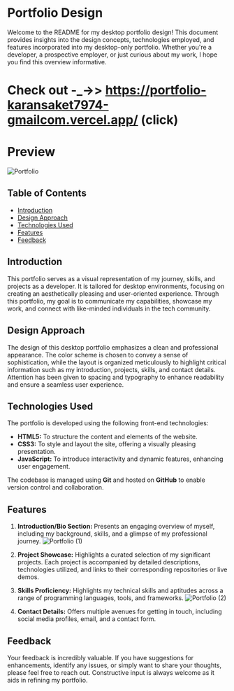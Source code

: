 # Portfolio Design

Welcome to the README for my desktop portfolio design! This document provides insights into the design concepts, technologies employed, and features incorporated into my desktop-only portfolio. Whether you're a developer, a prospective employer, or just curious about my work, I hope you find this overview informative.

# Check out -_->> https://portfolio-karansaket7974-gmailcom.vercel.app/ (click)

# Preview

![Portfolio](https://github.com/karan79k/Portfolio-UI/assets/123332277/a9f97e4c-853c-4b59-ac2d-a1732cae66fa)

## Table of Contents

- [Introduction](#introduction)
- [Design Approach](#design-approach)
- [Technologies Used](#technologies-used)
- [Features](#features)
- [Feedback](#feedback)

## Introduction

This portfolio serves as a visual representation of my journey, skills, and projects as a developer. It is tailored for desktop environments, focusing on creating an aesthetically pleasing and user-oriented experience. Through this portfolio, my goal is to communicate my capabilities, showcase my work, and connect with like-minded individuals in the tech community.

## Design Approach

The design of this desktop portfolio emphasizes a clean and professional appearance. The color scheme is chosen to convey a sense of sophistication, while the layout is organized meticulously to highlight critical information such as my introduction, projects, skills, and contact details. Attention has been given to spacing and typography to enhance readability and ensure a seamless user experience.

## Technologies Used

The portfolio is developed using the following front-end technologies:

- **HTML5:** To structure the content and elements of the website.
- **CSS3:** To style and layout the site, offering a visually pleasing presentation.
- **JavaScript:** To introduce interactivity and dynamic features, enhancing user engagement.

The codebase is managed using **Git** and hosted on **GitHub** to enable version control and collaboration.

## Features

1. **Introduction/Bio Section:** Presents an engaging overview of myself, including my background, skills, and a glimpse of my professional journey.
   ![Portfolio (1)](https://github.com/karan79k/Portfolio-UI/assets/123332277/6e82615d-dece-4381-a00a-9492506b5fe7)


3. **Project Showcase:** Highlights a curated selection of my significant projects. Each project is accompanied by detailed descriptions, technologies utilized, and links to their corresponding repositories or live demos.

4. **Skills Proficiency:** Highlights my technical skills and aptitudes across a range of programming languages, tools, and frameworks.
   ![Portfolio (2)](https://github.com/karan79k/Portfolio-UI/assets/123332277/16d9cf00-97d3-4192-9524-20dcc3f69808)


6. **Contact Details:** Offers multiple avenues for getting in touch, including social media profiles, email, and a contact form.


## Feedback

Your feedback is incredibly valuable. If you have suggestions for enhancements, identify any issues, or simply want to share your thoughts, please feel free to reach out. Constructive input is always welcome as it aids in refining my portfolio.

